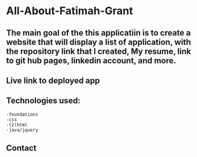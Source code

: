 # All-About-Fatimah-Grant
The main goal of the this applicatiin is to create a website that
will display a list of application, with the repository link that I created, My resume, link to git hub pages, linkedin account,  and more.
---

## Live link to deployed app

 <!-- 
    [My Porfolio: ](https://fatimah2014.github.io/All-About-Fatimah-Grant/)
    -->

 ## Technologies used:
 
    -foundations
    -css
    -(2)html 
    -java/jquery




## Contact 
 <!--(https://github.com/Fatimah2014)
 -->
 <!--(https://www.linkedin.com/public-profile/settings?trk=d_flagship3_profile_self_view_public_profile&lipi=urn%3Ali%3Apage%3Ad_flagship3_profile_self_edit_top_card%3BkW4WePUcRTyREyRbVBBW7Q%3D%3D)-->

<!--Email: Fatimahg1102@gmail.com>
* 2-3 Screenshots / gifs of the app




* License (usually MIT)

* Contact information for you and any collaborators


c